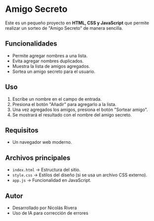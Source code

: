 # Amigo Secreto

Este es un pequeño proyecto en **HTML, CSS y JavaScript** que permite realizar un sorteo de "Amigo Secreto" de manera sencilla.

## Funcionalidades
- Permite agregar nombres a una lista.
- Evita agregar nombres duplicados.
- Muestra la lista de amigos agregados.
- Sortea un amigo secreto para el usuario.

## Uso
1. Escribe un nombre en el campo de entrada.
2. Presiona el botón "Añadir" para agregarlo a la lista.
3. Una vez agregados los amigos, presiona el botón "Sortear amigo".
4. Se mostrará el resultado con el nombre del amigo secreto.

## Requisitos
- Un navegador web moderno.

## Archivos principales
- `index.html` → Estructura del sitio.
- `style.css` → Estilos del diseño (si se usa un archivo CSS externo).
- `app.js` → Funcionalidad en JavaScript.

## Autor
- Desarrollado por Nicolás Rivera
- Uso de IA para corrección de errores

